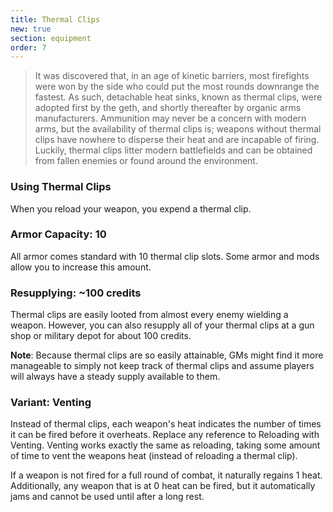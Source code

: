 ```yaml
---
title: Thermal Clips
new: true
section: equipment
order: 7
---
```

>It was discovered that, in an age of kinetic barriers, most firefights were won by the side who could put the most
rounds downrange the fastest. As such, detachable heat sinks, known as thermal clips, were adopted first by the geth,
and shortly thereafter by organic arms manufacturers. Ammunition may never be a concern with modern arms, but the
availability of thermal clips is; weapons without thermal clips have nowhere to disperse their heat and are incapable of
firing. Luckily, thermal clips litter modern battlefields and can be obtained from fallen enemies or found around the
environment.

### Using Thermal Clips
When you reload your weapon, you expend a thermal clip.

### Armor Capacity: 10
All armor comes standard with 10 thermal clip slots. Some armor and mods allow you to increase this amount.

### Resupplying: ~100 credits
Thermal clips are easily looted from almost every enemy wielding a weapon. However, you can also resupply all of your
thermal clips at a gun shop or military depot for about 100 credits.

__Note__: Because thermal clips are so easily attainable, GMs might find it more manageable to simply not keep track of
thermal clips and assume players will always have a steady supply available to them.

### Variant: Venting
Instead of thermal clips, each weapon's heat indicates the number of times it can be fired before it overheats. Replace 
any reference to Reloading with Venting. Venting works exactly the same as reloading, taking some amount of time to vent 
the weapons heat (instead of reloading a thermal clip).

If a weapon is not fired for a full round of combat, it naturally regains 1 heat. Additionally, any weapon that is at 0 
heat can be fired, but it automatically jams and cannot be used until after a long rest.


